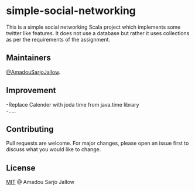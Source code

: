 # simple-social-networking

This is a simple social networking Scala project which implements some twitter like features. It does not use a database but rather it uses collections as per the requirements of the assignment.

## Maintainers

[@AmadouSarjoJallow](https://github.com/AMS-JR).

## Improvement
-Replace Calender with joda time from java.time library<br/>
-.....
## Contributing
Pull requests are welcome. For major changes, please open an issue first to discuss what you would like to change.

## License
[MIT](LICENSE) @ Amadou Sarjo Jallow
